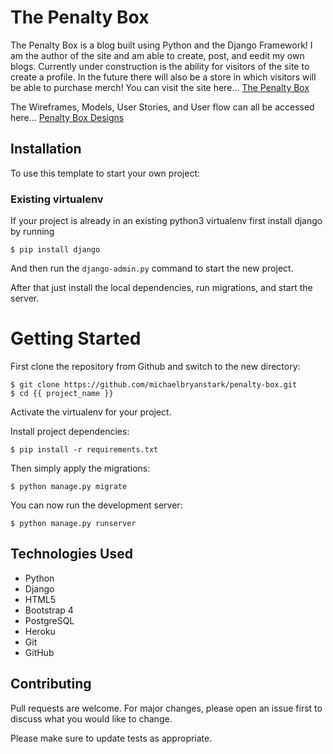 # The Penalty Box

The Penalty Box is a blog built using Python and the Django Framework! I am the author of the site and am able to create, post, and eedit my own blogs. Currently under construction is the ability for visitors of the site to create a profile. In the future there will also be a store in which visitors will be able to purchase merch! You can visit the site here...
[The Penalty Box](https://penalty-box.herokuapp.com/)

The Wireframes, Models, User Stories, and User flow can all be accessed here...
[Penalty Box Designs](https://drive.google.com/drive/folders/1dd_nKSzl2Ov_4JQ8cn7h32e97eSosGu_?usp=sharing)

## Installation
To use this template to start your own project:

### Existing virtualenv

If your project is already in an existing python3 virtualenv first install django by running

    $ pip install django
    
And then run the `django-admin.py` command to start the new project.

After that just install the local dependencies, run migrations, and start the server.


# Getting Started

First clone the repository from Github and switch to the new directory:

    $ git clone https://github.com/michaelbryanstark/penalty-box.git
    $ cd {{ project_name }}
    
Activate the virtualenv for your project.
    
Install project dependencies:

    $ pip install -r requirements.txt
    
    
Then simply apply the migrations:

    $ python manage.py migrate
    

You can now run the development server:

    $ python manage.py runserver

## Technologies Used
- Python
- Django
- HTML5
- Bootstrap 4
- PostgreSQL
- Heroku
- Git
- GitHub


## Contributing
Pull requests are welcome. For major changes, please open an issue first to discuss what you would like to change.

Please make sure to update tests as appropriate.